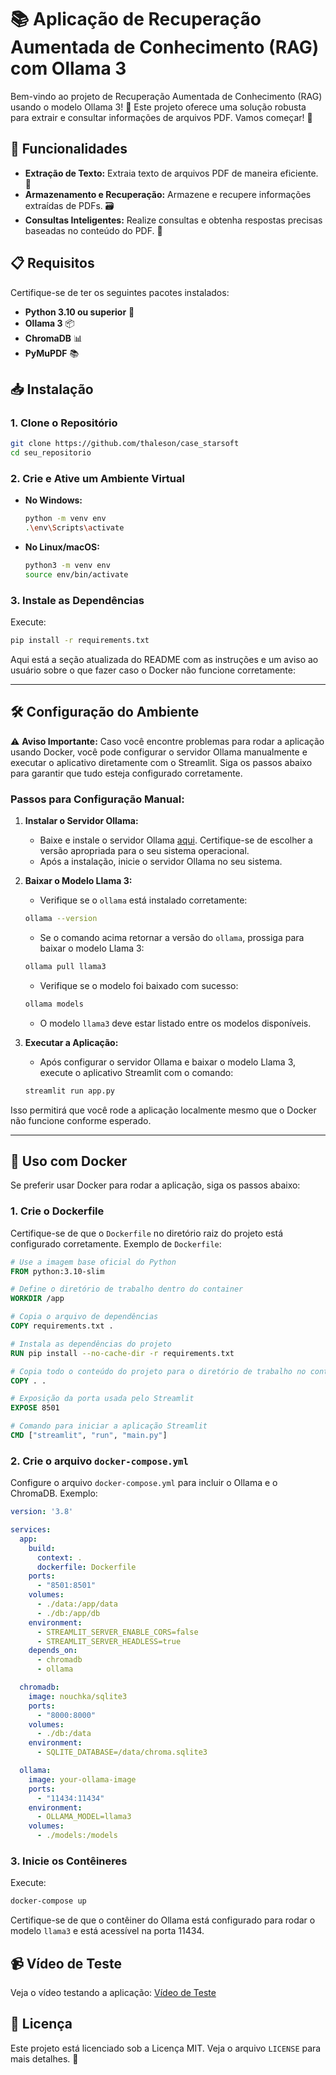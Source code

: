 # 📚 Aplicação de Recuperação Aumentada de Conhecimento (RAG) com Ollama 3

Bem-vindo ao projeto de Recuperação Aumentada de Conhecimento (RAG) usando o modelo Ollama 3! 🎉 Este projeto oferece uma solução robusta para extrair e consultar informações de arquivos PDF. Vamos começar! 🚀

## 🌟 Funcionalidades

- **Extração de Texto:** Extraia texto de arquivos PDF de maneira eficiente. 📄
- **Armazenamento e Recuperação:** Armazene e recupere informações extraídas de PDFs. 🗃️
- **Consultas Inteligentes:** Realize consultas e obtenha respostas precisas baseadas no conteúdo do PDF. 🤖

## 📋 Requisitos

Certifique-se de ter os seguintes pacotes instalados:

- **Python 3.10 ou superior** 🐍
- **Ollama 3** 📦
- **ChromaDB** 📊
- **PyMuPDF** 📚

## 📥 Instalação

### 1. Clone o Repositório

```bash
git clone https://github.com/thaleson/case_starsoft
cd seu_repositorio
```

### 2. Crie e Ative um Ambiente Virtual

- **No Windows:**

  ```bash
  python -m venv env
  .\env\Scripts\activate
  ```

- **No Linux/macOS:**

  ```bash
  python3 -m venv env
  source env/bin/activate
  ```

### 3. Instale as Dependências

Execute:

```bash
pip install -r requirements.txt
```



Aqui está a seção atualizada do README com as instruções e um aviso ao usuário sobre o que fazer caso o Docker não funcione corretamente:

---

## 🛠️ Configuração do Ambiente

⚠️ **Aviso Importante:** Caso você encontre problemas para rodar a aplicação usando Docker, você pode configurar o servidor Ollama manualmente e executar o aplicativo diretamente com o Streamlit. Siga os passos abaixo para garantir que tudo esteja configurado corretamente.

### **Passos para Configuração Manual:**

1. **Instalar o Servidor Ollama:**

   - Baixe e instale o servidor Ollama [aqui](https://ollama.com/download). Certifique-se de escolher a versão apropriada para o seu sistema operacional.
   - Após a instalação, inicie o servidor Ollama no seu sistema.

2. **Baixar o Modelo Llama 3:**

   - Verifique se o `ollama` está instalado corretamente:

   ```bash
   ollama --version
   ```

   - Se o comando acima retornar a versão do `ollama`, prossiga para baixar o modelo Llama 3:

   ```bash
   ollama pull llama3
   ```

   - Verifique se o modelo foi baixado com sucesso:

   ```bash
   ollama models
   ```

   - O modelo `llama3` deve estar listado entre os modelos disponíveis.

3. **Executar a Aplicação:**

   - Após configurar o servidor Ollama e baixar o modelo Llama 3, execute o aplicativo Streamlit com o comando:

   ```bash
   streamlit run app.py
   ```

Isso permitirá que você rode a aplicação localmente mesmo que o Docker não funcione conforme esperado.

---


## 🐳 Uso com Docker

Se preferir usar Docker para rodar a aplicação, siga os passos abaixo:

### 1. Crie o Dockerfile

Certifique-se de que o `Dockerfile` no diretório raiz do projeto está configurado corretamente. Exemplo de `Dockerfile`:

```dockerfile
# Use a imagem base oficial do Python
FROM python:3.10-slim

# Define o diretório de trabalho dentro do container
WORKDIR /app

# Copia o arquivo de dependências
COPY requirements.txt .

# Instala as dependências do projeto
RUN pip install --no-cache-dir -r requirements.txt

# Copia todo o conteúdo do projeto para o diretório de trabalho no container
COPY . .

# Exposição da porta usada pelo Streamlit
EXPOSE 8501

# Comando para iniciar a aplicação Streamlit
CMD ["streamlit", "run", "main.py"]
```

### 2. Crie o arquivo `docker-compose.yml`

Configure o arquivo `docker-compose.yml` para incluir o Ollama e o ChromaDB. Exemplo:

```yaml
version: '3.8'

services:
  app:
    build:
      context: .
      dockerfile: Dockerfile
    ports:
      - "8501:8501"
    volumes:
      - ./data:/app/data
      - ./db:/app/db
    environment:
      - STREAMLIT_SERVER_ENABLE_CORS=false
      - STREAMLIT_SERVER_HEADLESS=true
    depends_on:
      - chromadb
      - ollama

  chromadb:
    image: nouchka/sqlite3
    ports:
      - "8000:8000"
    volumes:
      - ./db:/data
    environment:
      - SQLITE_DATABASE=/data/chroma.sqlite3

  ollama:
    image: your-ollama-image
    ports:
      - "11434:11434"
    environment:
      - OLLAMA_MODEL=llama3
    volumes:
      - ./models:/models
```

### 3. Inicie os Contêineres

Execute:

```bash
docker-compose up
```

Certifique-se de que o contêiner do Ollama está configurado para rodar o modelo `llama3` e está acessível na porta 11434.

## 📹 Vídeo de Teste

Veja o vídeo testando a aplicação: [Vídeo de Teste](https://www.youtube.com/watch?v=Wiu-epVUAQo)

## 📜 Licença

Este projeto está licenciado sob a Licença MIT. Veja o arquivo `LICENSE` para mais detalhes. 📜

